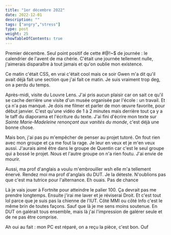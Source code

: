 ```yaml
---
title: "1er décembre 2022"
date: 2022-12-01
description: ""
tags: ["angry","stress"]
type: post
weight: 25
showTableOfContents: true
---
```


Premier décembre. Seul point positif de cette #@!~$ de journée : le calendrier de l'avent de ma chérie. C'était une journée tellement nulle, j'aimerais disparaître à tout jamais et qu'on oublie mon existence.

Ce matin c'était CSS, en vrai c'était cool mais ce soir Gwen m'a dit qu'il avait déjà fait une section que j'ai fait ce matin. Je suis vraiment trop deg, on a perdu du temps.

Après-midi, visite du Louvre Lens. J'ai pris aucun plaisir car on sait ce qu'il se cache derrière une visite d'un musée organisée par l'école : un travail. Et ça n'a pas manqué. Je dois me filmer et parler de mon œuvre favorite, pour début janvier. C'est qu'une vidéo de 1 à 2 minutes mais derrière tout ça y a le taff du diaporama et l'écriture du texte. J'ai fini d'écrire mon texte sur *Sainte Marie-Madeleine renonçant aux vanités du monde*, c'est déjà une bonne chose.

Mais bon, j'ai pas pu m'empêcher de penser au projet tutoré. On fout rien avec mon groupe et ça me fout la rage. Je leur en veux et je m'en veux aussi. J'aurais aimé être dans le groupe de Quentin car c'est le seul groupe qui a bossé le projet. Nous et l'autre groupe on n'a rien foutu. J'ai envie de mourir.

Aussi, ma prof d'anglais a voulu m'embrouiller wsh elle m'a tellement énervé. Rendez moi ma prof d'anglais du DUT. Je la déteste. N'oublions pas que c'est ma tutrice pour l'alternance. Eh ouais. Pas de chance

Là je vais jouer à Fortnite pour atteindre le palier 100. Ça devrait pas me prendre longtemps. Ensuite j'irai me laver et je réviserai Droit. Et c'est tout lol parce que je suis pas la chienne de l'IUT. Côté MMI ou côté Info c'est le même brin de toutes façons. Sauf que là je me sens moins soutenue. En DUT on galérait tous ensemble, mais là j'ai l'impression de galérer seule et de ne pas être comprise.

Ah oui au fait : mon PC est réparé, on a reçu la pièce, c'est bon. Ouf